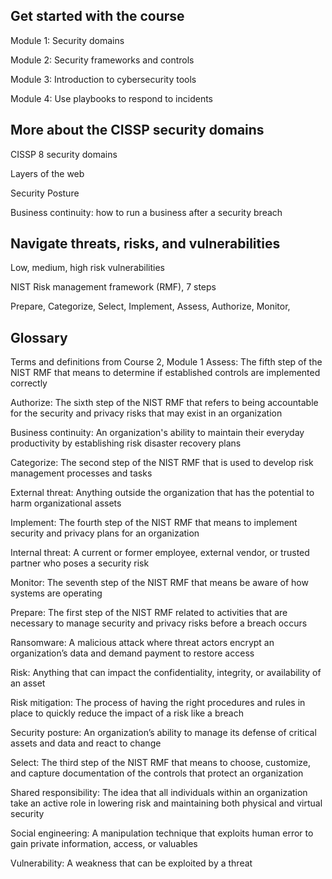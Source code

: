 <h2>Get started with the course</h2>

Module 1: Security domains

Module 2: Security frameworks and controls 

Module 3: Introduction to cybersecurity tools

Module 4: Use playbooks to respond to incidents


<h2>More about the CISSP security domains</h2>

CISSP 8 security domains

Layers of the web

Security Posture

Business continuity: how to run a business after a security breach




<h2>Navigate threats, risks, and vulnerabilities</h2>

Low, medium, high risk vulnerabilities

NIST Risk management framework (RMF), 7 steps

Prepare, Categorize, Select, Implement, Assess, Authorize, Monitor, 


<h2>Glossary</h2>

Terms and definitions from Course 2, Module 1
Assess: The fifth step of the NIST RMF that means to determine if established controls are implemented correctly

Authorize: The sixth step of the NIST RMF that refers to being accountable for the security and privacy risks that may exist in an organization

Business continuity: An organization's ability to maintain their everyday productivity by establishing risk disaster recovery plans

Categorize: The second step of the NIST RMF that is used to develop risk management processes and tasks

External threat: Anything outside the organization that has the potential to harm organizational assets

Implement: The fourth step of the NIST RMF that means to implement security and privacy plans for an organization

Internal threat: A current or former employee, external vendor, or trusted partner who poses a security risk

Monitor: The seventh step of the NIST RMF that means be aware of how systems are operating

Prepare: The first step of the NIST RMF related to activities that are necessary to manage security and privacy risks before a breach occurs

Ransomware: A malicious attack where threat actors encrypt an organization’s data and demand payment to restore access 

Risk: Anything that can impact the confidentiality, integrity, or availability of an asset

Risk mitigation: The process of having the right procedures and rules in place to quickly reduce the impact of a risk like a breach

Security posture: An organization’s ability to manage its defense of critical assets and data and react to change

Select: The third step of the NIST RMF that means to choose, customize, and capture documentation of the controls that protect an organization

Shared responsibility: The idea that all individuals within an organization take an active role in lowering risk and maintaining both physical and virtual security

Social engineering: A manipulation technique that exploits human error to gain private information, access, or valuables 

Vulnerability: A weakness that can be exploited by a threat